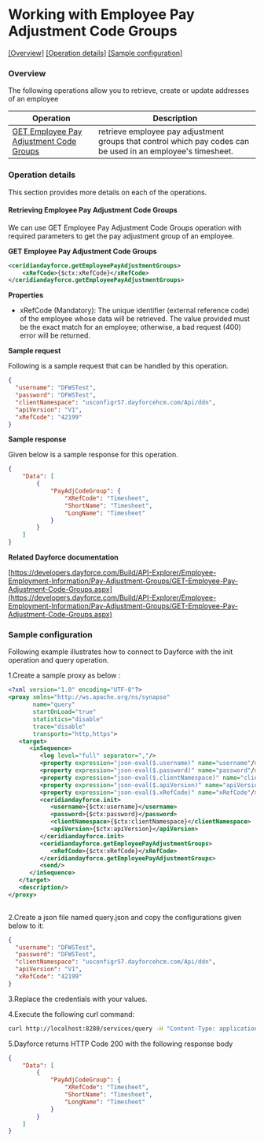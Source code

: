 # Working with Employee Pay Adjustment Code Groups

[[Overview]](#overview)  [[Operation details]](#operation-details)  [[Sample configuration]](#sample-configuration)

### Overview 

The following operations allow you to retrieve, create or update addresses of an employee

| Operation | Description |
| ------------- |-------------|
|[GET Employee Pay Adjustment Code Groups](#retrieving-employee-pay-adjustment-code-groups)| retrieve employee pay adjustment groups that control which pay codes can be used in an employee's timesheet. |

### Operation details

This section provides more details on each of the operations.

#### Retrieving Employee Pay Adjustment Code Groups
We can use GET Employee Pay Adjustment Code Groups operation with required parameters to get the pay adjustment group of an employee.

**GET Employee Pay Adjustment Code Groups**
```xml
<ceridiandayforce.getEmployeePayAdjustmentGroups>
    <xRefCode>{$ctx:xRefCode}</xRefCode>
</ceridiandayforce.getEmployeePayAdjustmentGroups>
```

**Properties**

* xRefCode (Mandatory): The unique identifier (external reference code) of the employee whose data will be retrieved. The value provided must be the exact match for an employee; otherwise, a bad request (400) error will be returned.

**Sample request**

Following is a sample request that can be handled by this operation.

```json
{
  "username": "DFWSTest",
  "password": "DFWSTest",
  "clientNamespace": "usconfigr57.dayforcehcm.com/Api/ddn",
  "apiVersion": "V1",
  "xRefCode": "42199"
}
```

**Sample response**

Given below is a sample response for this operation.

```json
{
    "Data": [
        {
            "PayAdjCodeGroup": {
                "XRefCode": "Timesheet",
                "ShortName": "Timesheet",
                "LongName": "Timesheet"
            }
        }
    ]
}
```

**Related Dayforce documentation**

[https://developers.dayforce.com/Build/API-Explorer/Employee-Employment-Information/Pay-Adjustment-Groups/GET-Employee-Pay-Adjustment-Code-Groups.aspx](https://developers.dayforce.com/Build/API-Explorer/Employee-Employment-Information/Pay-Adjustment-Groups/GET-Employee-Pay-Adjustment-Code-Groups.aspx)

### Sample configuration

Following example illustrates how to connect to Dayforce with the init operation and query operation.

1.Create a sample proxy as below :
```xml
<?xml version="1.0" encoding="UTF-8"?>
<proxy xmlns="http://ws.apache.org/ns/synapse"
       name="query"
       startOnLoad="true"
       statistics="disable"
       trace="disable"
       transports="http,https">
   <target>
      <inSequence>
         <log level="full" separator=","/>
         <property expression="json-eval($.username)" name="username"/>
         <property expression="json-eval($.password)" name="password"/>
         <property expression="json-eval($.clientNamespace)" name="clientNamespace"/>
         <property expression="json-eval($.apiVersion)" name="apiVersion"/>
         <property expression="json-eval($.xRefCode)" name="xRefCode"/>
         <ceridiandayforce.init>
            <username>{$ctx:username}</username>
            <password>{$ctx:password}</password>
            <clientNamespace>{$ctx:clientNamespace}</clientNamespace>
            <apiVersion>{$ctx:apiVersion}</apiVersion>
         </ceridiandayforce.init>
         <ceridiandayforce.getEmployeePayAdjustmentGroups>
            <xRefCode>{$ctx:xRefCode}</xRefCode>
         </ceridiandayforce.getEmployeePayAdjustmentGroups>
         <send/>
      </inSequence>
   </target>
   <description/>
</proxy>
                                
```

2.Create a json file named query.json and copy the configurations given below to it:

```json
{
  "username": "DFWSTest",
  "password": "DFWSTest",
  "clientNamespace": "usconfigr57.dayforcehcm.com/Api/ddn",
  "apiVersion": "V1",
  "xRefCode": "42199"
}
```
3.Replace the credentials with your values.

4.Execute the following curl command:

```bash
curl http://localhost:8280/services/query -H "Content-Type: application/json" -d @query.json
```
5.Dayforce returns HTTP Code 200 with the following response body

```json
{
    "Data": [
        {
            "PayAdjCodeGroup": {
                "XRefCode": "Timesheet",
                "ShortName": "Timesheet",
                "LongName": "Timesheet"
            }
        }
    ]
}
```
